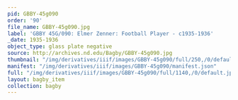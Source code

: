 ```yaml
---
pid: GBBY-45g090
order: '90'
file_name: GBBY-45g090.jpg
label: 'GBBY 45G/090: Elmer Zenner: Football Player - c1935-1936'
_date: 1935-1936
object_type: glass plate negative
source: http://archives.nd.edu/Bagby/GBBY-45g090.jpg
thumbnail: "/img/derivatives/iiif/images/GBBY-45g090/full/250,/0/default.jpg"
manifest: "/img/derivatives/iiif/images/GBBY-45g090/manifest.json"
full: "/img/derivatives/iiif/images/GBBY-45g090/full/1140,/0/default.jpg"
layout: bagby_item
collection: bagby
---
```

